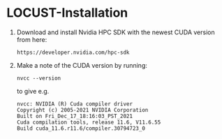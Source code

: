 # LOCUST-Installation

1. Download and install Nvidia HPC SDK with the newest CUDA version from here:
   
   `https://developer.nvidia.com/hpc-sdk`

2. Make a note of the CUDA version by running:

   `nvcc --version`
    
   to give e.g.
   
   ```
   nvcc: NVIDIA (R) Cuda compiler driver
   Copyright (c) 2005-2021 NVIDIA Corporation
   Built on Fri_Dec_17_18:16:03_PST_2021
   Cuda compilation tools, release 11.6, V11.6.55
   Build cuda_11.6.r11.6/compiler.30794723_0
   ```
